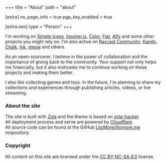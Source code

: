 +++
title = "About"
path = "about"

[extra]
no_page_info = true
pgp_key_enabled = true

[extra.seo]
type = "Person"
+++

I'm working on [Simple Icons], [Inquirer.js], [Color], [Flat], [Alfy] and some other projects you might rely on. I'm also active on [Raycast Community], [Kando], [Chalk], [Ink], [meow] and others.

As an open-sourcerer, I believe in the power of collaboration and the importance of giving back to the community.
Your support not only helps me financially, but it also motivates me to continue working on these projects and making them better.

I also like collecting games and toys. In the future, I'm planning to share my collections and experiences through publishing articles, videos, or live streaming.

<!--

### My collections

- [My Games](@/collections/games.md)
- [My Gaming Devices](@/collections/gaming-devices.md)
- [My LEGO® Bricks](@/collections/lego-bricks.md)
- [My Tamiya toys](@/collections/tamiya.md)
- [My Transformers](@/collections/transformers.md)

-->

### About the site

The site is built with [Zola] and the theme is based on [zola-hacker].\
All deployment process and serve are powered by [Cloudflare].\
All source code can be found at the GitHub [LitoMore/litomore.me] respository.

### Copyright

All content on this site are licensed under the [CC BY-NC-SA 4.0] license.

[Alfy]: https://github.com/sindresorus/alfy
[CC BY-NC-SA 4.0]: https://creativecommons.org/licenses/by-nc-sa/4.0/
[Chalk]: https://github.com/chalk
[Cloudflare]: https://cloudflare.com
[Color]: https://github.com/Qix-/color
[Flat]: https://github.com/netless-io/flat
[Ink]: https://github.com/vadimdemedes/ink
[Kando]: https://github.com/kando-menu/kando
[LitoMore/litomore.me]: https://github.com/LitoMore/litomore.me
[meow]: https://github.com/sindresorhus/meow
[Inquirer.js]: https://github.com/SBoudrias/Inquirer.js
[Raycast Community]: https://raycast.com/litomore
[Simple Icons]: https://github.com/simple-icons
[Zola]: https://getzola.org
[zola-hacker]: https://www.getzola.org/themes/zola-hacker/
